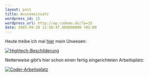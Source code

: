 ```yaml
---
layout: post
title: Ausseneinsatz
wordpress_id: 15
wordpress_url: http://wp.codemo.de/?p=15
date: 2005-09-28 12:58:47.000000000 +02:00
---
```

Heute treibe ich mal [hier](http://www.nu2m.de) mein Unwesen:


[![Hightech-Beschilderung](http://static.flickr.com/33/47392672_7a90ba21fa_t.jpg "Hightech-Beschilderung")](http://www.flickr.com/photos/69171876@N00/47392672/ "Hightech-Beschilderung")

Netterweise gibt&#8217;s hier schon einen fertig eingerichteten Arbeitsplatz:

[![Coder-Arbeitsplatz](http://static.flickr.com/26/47392691_06e0468ebe_t.jpg "Coder-Arbeitsplatz")](http://www.flickr.com/photos/69171876@N00/47392691/ "Coder-Arbeitsplatz")